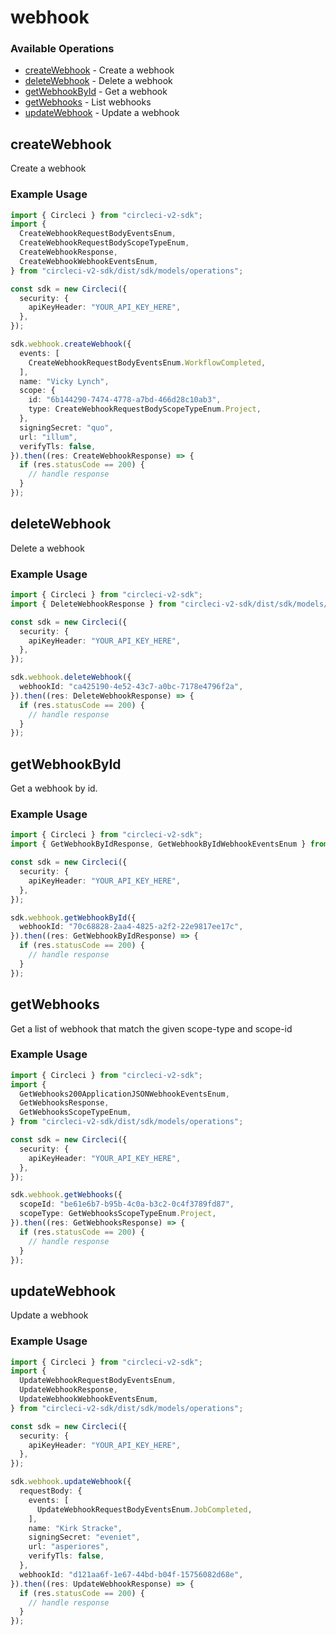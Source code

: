# webhook

### Available Operations

* [createWebhook](#createwebhook) - Create a webhook
* [deleteWebhook](#deletewebhook) - Delete a webhook
* [getWebhookById](#getwebhookbyid) - Get a webhook
* [getWebhooks](#getwebhooks) - List webhooks
* [updateWebhook](#updatewebhook) - Update a webhook

## createWebhook

Create a webhook

### Example Usage

```typescript
import { Circleci } from "circleci-v2-sdk";
import {
  CreateWebhookRequestBodyEventsEnum,
  CreateWebhookRequestBodyScopeTypeEnum,
  CreateWebhookResponse,
  CreateWebhookWebhookEventsEnum,
} from "circleci-v2-sdk/dist/sdk/models/operations";

const sdk = new Circleci({
  security: {
    apiKeyHeader: "YOUR_API_KEY_HERE",
  },
});

sdk.webhook.createWebhook({
  events: [
    CreateWebhookRequestBodyEventsEnum.WorkflowCompleted,
  ],
  name: "Vicky Lynch",
  scope: {
    id: "6b144290-7474-4778-a7bd-466d28c10ab3",
    type: CreateWebhookRequestBodyScopeTypeEnum.Project,
  },
  signingSecret: "quo",
  url: "illum",
  verifyTls: false,
}).then((res: CreateWebhookResponse) => {
  if (res.statusCode == 200) {
    // handle response
  }
});
```

## deleteWebhook

Delete a webhook

### Example Usage

```typescript
import { Circleci } from "circleci-v2-sdk";
import { DeleteWebhookResponse } from "circleci-v2-sdk/dist/sdk/models/operations";

const sdk = new Circleci({
  security: {
    apiKeyHeader: "YOUR_API_KEY_HERE",
  },
});

sdk.webhook.deleteWebhook({
  webhookId: "ca425190-4e52-43c7-a0bc-7178e4796f2a",
}).then((res: DeleteWebhookResponse) => {
  if (res.statusCode == 200) {
    // handle response
  }
});
```

## getWebhookById

Get a webhook by id.

### Example Usage

```typescript
import { Circleci } from "circleci-v2-sdk";
import { GetWebhookByIdResponse, GetWebhookByIdWebhookEventsEnum } from "circleci-v2-sdk/dist/sdk/models/operations";

const sdk = new Circleci({
  security: {
    apiKeyHeader: "YOUR_API_KEY_HERE",
  },
});

sdk.webhook.getWebhookById({
  webhookId: "70c68828-2aa4-4825-a2f2-22e9817ee17c",
}).then((res: GetWebhookByIdResponse) => {
  if (res.statusCode == 200) {
    // handle response
  }
});
```

## getWebhooks

Get a list of webhook that match the given scope-type and scope-id

### Example Usage

```typescript
import { Circleci } from "circleci-v2-sdk";
import {
  GetWebhooks200ApplicationJSONWebhookEventsEnum,
  GetWebhooksResponse,
  GetWebhooksScopeTypeEnum,
} from "circleci-v2-sdk/dist/sdk/models/operations";

const sdk = new Circleci({
  security: {
    apiKeyHeader: "YOUR_API_KEY_HERE",
  },
});

sdk.webhook.getWebhooks({
  scopeId: "be61e6b7-b95b-4c0a-b3c2-0c4f3789fd87",
  scopeType: GetWebhooksScopeTypeEnum.Project,
}).then((res: GetWebhooksResponse) => {
  if (res.statusCode == 200) {
    // handle response
  }
});
```

## updateWebhook

Update a webhook

### Example Usage

```typescript
import { Circleci } from "circleci-v2-sdk";
import {
  UpdateWebhookRequestBodyEventsEnum,
  UpdateWebhookResponse,
  UpdateWebhookWebhookEventsEnum,
} from "circleci-v2-sdk/dist/sdk/models/operations";

const sdk = new Circleci({
  security: {
    apiKeyHeader: "YOUR_API_KEY_HERE",
  },
});

sdk.webhook.updateWebhook({
  requestBody: {
    events: [
      UpdateWebhookRequestBodyEventsEnum.JobCompleted,
    ],
    name: "Kirk Stracke",
    signingSecret: "eveniet",
    url: "asperiores",
    verifyTls: false,
  },
  webhookId: "d121aa6f-1e67-44bd-b04f-15756082d68e",
}).then((res: UpdateWebhookResponse) => {
  if (res.statusCode == 200) {
    // handle response
  }
});
```
